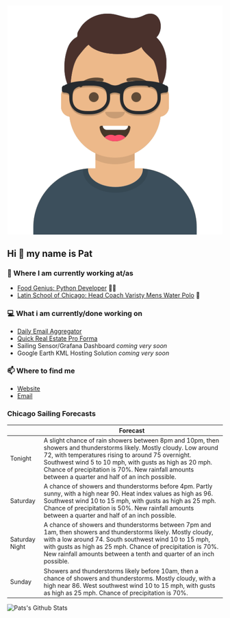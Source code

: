 [![Social banner for p-j-falconer](https://raw.githubusercontent.com/P-J-FALCONER/P-J-FALCONER/master/assets/avataaars.svg)](https://patfalconer.com/)
## Hi :wave: my name is Pat

### 💼 Where I am currently working at/as
- [Food Genius: Python Developer](https://getfoodgenius.com/) 🍔🐍
- [Latin School of Chicago: Head Coach Varisty Mens Water Polo](https://www.latinschool.org/) 🤽


### 💻 What i am currently/done working on
 - [Daily Email Aggregator](https://github.com/P-J-FALCONER/dott_daily_mail)
 - [Quick Real Estate Pro Forma](https://github.com/P-J-FALCONER/henry)
 - Sailing Sensor/Grafana Dashboard *coming very soon*
 - Google Earth KML Hosting Solution *coming very soon*

### 📫 Where to find me
 - [Website](https://patfalconer.com/)
 - [Email](mailto:patrick.j.falconer@gmail.com)


### Chicago Sailing Forecasts
|   | Forecast  |
|---|---|
| Tonight | A slight chance of rain showers between 8pm and 10pm, then showers and thunderstorms likely. Mostly cloudy. Low around 72, with temperatures rising to around 75 overnight. Southwest wind 5 to 10 mph, with gusts as high as 20 mph. Chance of precipitation is 70%. New rainfall amounts between a quarter and half of an inch possible. |
| Saturday | A chance of showers and thunderstorms before 4pm. Partly sunny, with a high near 90. Heat index values as high as 96. Southwest wind 10 to 15 mph, with gusts as high as 25 mph. Chance of precipitation is 50%. New rainfall amounts between a quarter and half of an inch possible. |
| Saturday Night | A chance of showers and thunderstorms between 7pm and 1am, then showers and thunderstorms likely. Mostly cloudy, with a low around 74. South southwest wind 10 to 15 mph, with gusts as high as 25 mph. Chance of precipitation is 70%. New rainfall amounts between a tenth and quarter of an inch possible. |
| Sunday | Showers and thunderstorms likely before 10am, then a chance of showers and thunderstorms. Mostly cloudy, with a high near 86. West southwest wind 10 to 15 mph, with gusts as high as 25 mph. Chance of precipitation is 70%. |

![Pats's Github Stats](https://github-readme-stats.vercel.app/api?username=p-j-falconer&show_icons=true&theme=radical)
